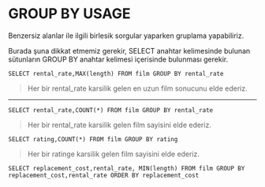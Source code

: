 # GROUP BY USAGE
Benzersiz alanlar ile ilgili birlesik sorgular yaparken gruplama yapabiliriz.


Burada şuna dikkat etmemiz gerekir, SELECT anahtar kelimesinde bulunan sütunların GROUP BY anahtar kelimesi içerisinde bulunması gerekir.


<pre><code>SELECT rental_rate,MAX(length) FROM film GROUP BY rental_rate
</code></pre>
> Her bir rental_rate karsilik gelen en uzun film sonucunu elde ederiz.
***
<pre><code>SELECT rental_rate,COUNT(*) FROM film GROUP BY rental_rate
</code></pre>
> Her bir rental_rate karsilik gelen film sayisini elde ederiz.
<pre><code>SELECT rating,COUNT(*) FROM film GROUP BY rating
</code></pre>
> Her bir ratinge karsilik gelen film sayisini elde ederiz.


<pre><code>SELECT replacement_cost,rental_rate, MIN(length) FROM film GROUP BY replacement_cost,rental_rate ORDER BY replacement_cost
</code></pre>